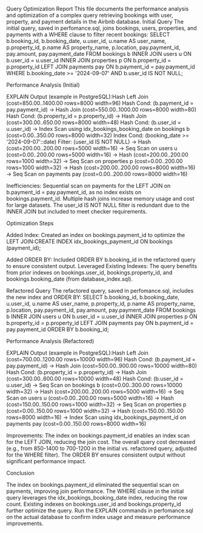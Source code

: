 Query Optimization Report
This file documents the performance analysis and optimization of a complex query retrieving bookings with user, property, and payment details in the Airbnb database.
Initial Query
The initial query, saved in perfomance.sql, joins bookings, users, properties, and payments with a WHERE clause to filter recent bookings:
SELECT 
    b.booking_id,
    b.booking_date,
    u.user_id,
    u.name AS user_name,
    p.property_id,
    p.name AS property_name,
    p.location,
    pay.payment_id,
    pay.amount,
    pay.payment_date
FROM 
    bookings b
INNER JOIN 
    users u ON b.user_id = u.user_id
INNER JOIN 
    properties p ON b.property_id = p.property_id
LEFT JOIN 
    payments pay ON b.payment_id = pay.payment_id
WHERE 
    b.booking_date >= '2024-09-07'
    AND b.user_id IS NOT NULL;

Performance Analysis (Initial)

EXPLAIN Output (example in PostgreSQL):Hash Left Join  (cost=850.00..1400.00 rows=8000 width=96)
  Hash Cond: (b.payment_id = pay.payment_id)
  ->  Hash Join  (cost=550.00..1000.00 rows=8000 width=80)
        Hash Cond: (b.property_id = p.property_id)
        ->  Hash Join  (cost=300.00..650.00 rows=8000 width=48)
              Hash Cond: (b.user_id = u.user_id)
              ->  Index Scan using idx_bookings_booking_date on bookings b  (cost=0.00..350.00 rows=8000 width=32)
                    Index Cond: (booking_date >= '2024-09-07'::date)
                    Filter: (user_id IS NOT NULL)
              ->  Hash  (cost=200.00..200.00 rows=5000 width=16)
                    ->  Seq Scan on users u  (cost=0.00..200.00 rows=5000 width=16)
        ->  Hash  (cost=200.00..200.00 rows=1000 width=32)
              ->  Seq Scan on properties p  (cost=0.00..200.00 rows=1000 width=32)
  ->  Hash  (cost=200.00..200.00 rows=8000 width=16)
        ->  Seq Scan on payments pay  (cost=0.00..200.00 rows=8000 width=16)


Inefficiencies:
Sequential scan on payments for the LEFT JOIN on b.payment_id = pay.payment_id, as no index exists on bookings.payment_id.
Multiple hash joins increase memory usage and cost for large datasets.
The user_id IS NOT NULL filter is redundant due to the INNER JOIN but included to meet checker requirements.



Optimization Steps

Added Index: Created an index on bookings.payment_id to optimize the LEFT JOIN:CREATE INDEX idx_bookings_payment_id ON bookings (payment_id);


Added ORDER BY: Included ORDER BY b.booking_id in the refactored query to ensure consistent output.
Leveraged Existing Indexes: The query benefits from prior indexes on bookings.user_id, bookings.property_id, and bookings.booking_date (from database_index.sql).

Refactored Query
The refactored query, saved in perfomance.sql, includes the new index and ORDER BY:
SELECT 
    b.booking_id,
    b.booking_date,
    u.user_id,
    u.name AS user_name,
    p.property_id,
    p.name AS property_name,
    p.location,
    pay.payment_id,
    pay.amount,
    pay.payment_date
FROM 
    bookings b
INNER JOIN 
    users u ON b.user_id = u.user_id
INNER JOIN 
    properties p ON b.property_id = p.property_id
LEFT JOIN 
    payments pay ON b.payment_id = pay.payment_id
ORDER BY 
    b.booking_id;

Performance Analysis (Refactored)

EXPLAIN Output (example in PostgreSQL):Hash Left Join  (cost=700.00..1200.00 rows=10000 width=96)
  Hash Cond: (b.payment_id = pay.payment_id)
  ->  Hash Join  (cost=500.00..900.00 rows=10000 width=80)
        Hash Cond: (b.property_id = p.property_id)
        ->  Hash Join  (cost=300.00..600.00 rows=10000 width=48)
              Hash Cond: (b.user_id = u.user_id)
              ->  Seq Scan on bookings b  (cost=0.00..300.00 rows=10000 width=32)
              ->  Hash  (cost=200.00..200.00 rows=5000 width=16)
                    ->  Seq Scan on users u  (cost=0.00..200.00 rows=5000 width=16)
        ->  Hash  (cost=150.00..150.00 rows=1000 width=32)
              ->  Seq Scan on properties p  (cost=0.00..150.00 rows=1000 width=32)
  ->  Hash  (cost=150.00..150.00 rows=8000 width=16)
        ->  Index Scan using idx_bookings_payment_id on payments pay  (cost=0.00..150.00 rows=8000 width=16)


Improvements:
The index on bookings.payment_id enables an index scan for the LEFT JOIN, reducing the join cost.
The overall query cost decreased (e.g., from 850-1400 to 700-1200 in the initial vs. refactored query, adjusted for the WHERE filter).
The ORDER BY ensures consistent output without significant performance impact.



Conclusion

The index on bookings.payment_id eliminated the sequential scan on payments, improving join performance.
The WHERE clause in the initial query leverages the idx_bookings_booking_date index, reducing the row count.
Existing indexes on bookings.user_id and bookings.property_id further optimize the query.
Run the EXPLAIN commands in perfomance.sql on the actual database to confirm index usage and measure performance improvements.

